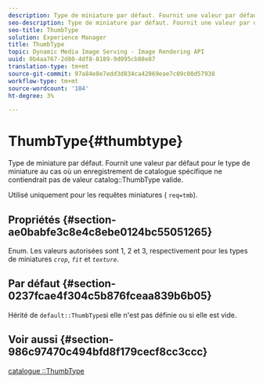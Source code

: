 ```yaml
---
description: Type de miniature par défaut. Fournit une valeur par défaut pour le type de miniature au cas où un enregistrement de catalogue spécifique ne contiendrait pas de valeur ThumbType de catalogue valide.
seo-description: Type de miniature par défaut. Fournit une valeur par défaut pour le type de miniature au cas où un enregistrement de catalogue spécifique ne contiendrait pas de valeur ThumbType de catalogue valide.
seo-title: ThumbType
solution: Experience Manager
title: ThumbType
topic: Dynamic Media Image Serving - Image Rendering API
uuid: 0b4aa767-2d80-4df8-8189-9d095cb88e87
translation-type: tm+mt
source-git-commit: 97a84e8e7edd3d834ca42069eae7c09c00d57938
workflow-type: tm+mt
source-wordcount: '104'
ht-degree: 3%

---
```



# ThumbType{#thumbtype}

Type de miniature par défaut. Fournit une valeur par défaut pour le type de miniature au cas où un enregistrement de catalogue spécifique ne contiendrait pas de valeur catalog::ThumbType valide.

Utilisé uniquement pour les requêtes miniatures ( `req=tmb`).

## Propriétés {#section-ae0babfe3c8e4c8ebe0124bc55051265}

Enum. Les valeurs autorisées sont 1, 2 et 3, respectivement pour les types de miniatures *`crop`*, *`fit`* et *`texture`*.

## Par défaut {#section-0237fcae4f304c5b876fceaa839b6b05}

Hérité de `default::ThumbType`si elle n&#39;est pas définie ou si elle est vide.

## Voir aussi {#section-986c97470c494bfd8f179cecf8cc3ccc}

[catalogue ::ThumbType](../../../../../is-api/image-catalog/image-serving-api-ref/c-image-catalog-reference/c-image-svg-data-reference/c-image-data-reference/r-thumbtype-cat.md#reference-41149ddffc8749cba2f8d9c8e2611e03)

